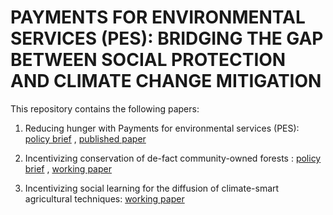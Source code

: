 # PAYMENTS FOR ENVIRONMENTAL SERVICES (PES): BRIDGING THE GAP BETWEEN SOCIAL PROTECTION AND CLIMATE CHANGE MITIGATION

This repository contains the following papers:

1.	Reducing hunger with Payments for environmental services (PES): [policy brief](https://www.climateinvestmentfunds.org/sites/cif_enc/files/knowledge-documents/cif_dime_brief-_pes_and_food_security.pdf) , [published paper](https://github.com/jonasguthoff/DIME_CIF_Burkina_Faso/blob/main/Reducing%20Hunger%20with%20Payments%20for%20Environmental%20Services%20(PES).pdf)

2.	Incentivizing conservation of de-fact community-owned forests : [policy brief](https://www.climateinvestmentfunds.org/sites/cif_enc/files/knowledge-documents/dime_brief-_contract_design_in_collective_payments_for_environmental_services_pes_schemes.pdf) , [working paper](https://github.com/jonasguthoff/DIME_CIF_Burkina_Faso/blob/main/Incentivizing%20conservation%20of%20de%20facto%20community-owned%20forests.pdf)

3.	Incentivizing social learning for the diffusion of climate-smart agricultural techniques: [working paper](https://github.com/jonasguthoff/DIME_CIF_Burkina_Faso/blob/main/Incentivizing%20Social%20Learning%20for%20the%20Diffusion%20ofClimate-Smart%20Agricultural%20Techniques.pdf)

